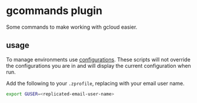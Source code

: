 # gcommands plugin

Some commands to make working with gcloud easier.

## usage

To manage environments use [configurations](https://cloud.google.com/sdk/docs/configurations).
These scripts will not override the configurations you are in and will display the current configuration when run.

Add the following to your `.zprofile`, replacing with your email user name.

```zsh
export GUSER=<replicated-email-user-name>
```
